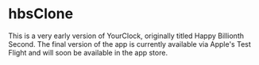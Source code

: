 # hbsClone

This is a very early version of YourClock, originally titled Happy Billionth Second. The final version of the app is currently available via Apple's Test Flight and will soon be available in the app store.
